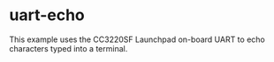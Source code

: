 # uart-echo

This example uses the CC3220SF Launchpad on-board UART to echo characters typed into a terminal.
